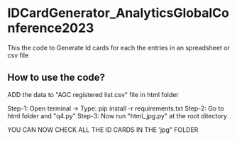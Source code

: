 # IDCardGenerator_AnalyticsGlobalConference2023

This the code to Generate Id cards for each the entries in an spreadsheet or csv file

## How to use the code?

ADD the data to "AGC registered list.csv" file in html folder 

Step-1: Open terminal -> Type: pip install -r requirements.txt
Step-2: Go to html folder and "q4.py"
Step-3: Now run "html_jpg.py" at the root ditectory

YOU CAN NOW CHECK ALL THE ID CARDS IN THE 'jpg" FOLDER
